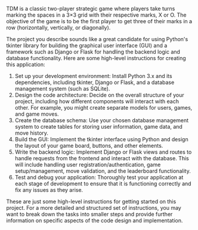 TDM is a classic two-player strategic game where players take turns marking the spaces in a 3×3 grid with their respective marks, X or O. The objective of the game is to be the first player to get three of their marks in a row (horizontally, vertically, or diagonally).

The project you describe sounds like a great candidate for using Python's tkinter library for building the graphical user interface (GUI) and a framework such as Django or Flask for handling the backend logic and database functionality. Here are some high-level instructions for creating this application:

1. Set up your development environment: Install Python 3.x and its dependencies, including tkinter, Django or Flask, and a database management system (such as SQLite).
2. Design the code architecture: Decide on the overall structure of your project, including how different components will interact with each other. For example, you might create separate models for users, games, and game moves.
3. Create the database schema: Use your chosen database management system to create tables for storing user information, game data, and move history.
4. Build the GUI: Implement the tkinter interface using Python and design the layout of your game board, buttons, and other elements.
5. Write the backend logic: Implement Django or Flask views and routes to handle requests from the frontend and interact with the database. This will include handling user registration/authentication, game setup/management, move validation, and the leaderboard functionality.
6. Test and debug your application: Thoroughly test your application at each stage of development to ensure that it is functioning correctly and fix any issues as they arise.

These are just some high-level instructions for getting started on this project. For a more detailed and structured set of instructions, you may want to break down the tasks into smaller steps and provide further information on specific aspects of the code design and implementation.